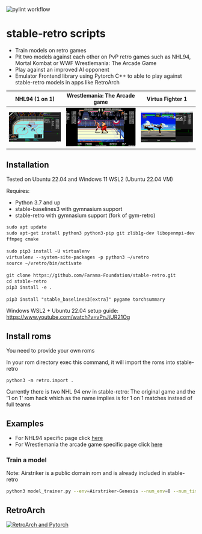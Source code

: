 ![pylint workflow](https://github.com/MatPoliquin/stable-retro-scripts/actions/workflows/main.yml/badge.svg)

# stable-retro scripts

* Train models on retro games
* Pit two models against each other on PvP retro games such as NHL94, Mortal Kombat or WWF Wrestlemania: The Arcade Game
* Play against an improved AI opponent
* Emulator Frontend library using Pytorch C++ to able to play against stable-retro models in apps like RetroArch


NHL94 (1 on 1)           |  Wrestlemania: The Arcade game |  Virtua Fighter 1
:-------------------------:|:-------------------------:|:-------------------------:
![screenshot 01](./screenshots/nhl94.png)  |  ![wwf vs](./screenshots/wwf.png) | ![vf](./screenshots/virtua_fighter.png)


## Installation

Tested on Ubuntu 22.04 and Windows 11 WSL2 (Ubuntu 22.04 VM)

Requires:
*   Python 3.7 and up
*   stable-baselines3 with gymnasium support
*   stable-retro with gymnasium support (fork of gym-retro)

```
sudo apt update
sudo apt-get install python3 python3-pip git zlib1g-dev libopenmpi-dev ffmpeg cmake

sudo pip3 install -U virtualenv
virtualenv --system-site-packages -p python3 ~/vretro
source ~/vretro/bin/activate

git clone https://github.com/Farama-Foundation/stable-retro.git
cd stable-retro
pip3 install -e .

pip3 install "stable_baselines3[extra]" pygame torchsummary
```

Windows WSL2 + Ubuntu 22.04 setup guide: https://www.youtube.com/watch?v=vPnJiUR21Og

## Install roms
You need to provide your own roms

In your rom directory exec this command, it will import the roms into stable-retro
```
python3 -m retro.import .
```

Currently there is two NHL 94 env in stable-retro: The original game and the '1 on 1' rom hack which as the name implies is for 1 on 1 matches instead of full teams

## Examples

*   For NHL94 specific page click [here](./readmes/NHL94-README.md)
*   For Wrestlemania the arcade game specific page click [here](./readmes/WWF-README.md)

### Train a model
Note: Airstriker is a public domain rom and is already included in stable-retro
```bash
python3 model_trainer.py --env=Airstriker-Genesis --num_env=8 --num_timesteps=100_000_000 --play
```

## RetroArch
[![RetroArch and Pytorch](https://img.youtube.com/vi/hkOcxJvJVjk/0.jpg)](https://www.youtube.com/watch?v=hkOcxJvJVjk)
